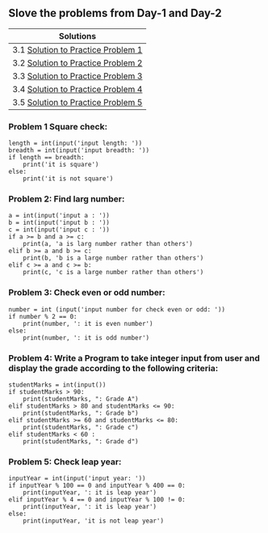 ## Slove the problems from Day-1 and Day-2


| Solutions                                     |
|-----------------------------------------------|
| 3.1 [Solution to Practice Problem 1](./8.py)  |
| 3.2 [Solution to Practice Problem 2](./9.py)  |
| 3.3 [Solution to Practice Problem 3](./10.py) |
| 3.4 [Solution to Practice Problem 4](./11.py) |
| 3.5 [Solution to Practice Problem 5](./12.py) |




### Problem 1 Square check:

    length = int(input('input length: '))
    breadth = int(input('input breadth: '))
    if length == breadth:
        print('it is square')
    else:
        print('it is not square')

### Problem 2: Find larg number:

    a = int(input('input a : '))
    b = int(input('input b : '))
    c = int(input('input c : '))
    if a >= b and a >= c:
        print(a, 'a is larg number rather than others')
    elif b >= a and b >= c:
        print(b, 'b is a large number rather than others')
    elif c >= a and c >= b:
        print(c, 'c is a large number rather than others')

### Problem 3: Check even or odd number:

    number = int (input('input number for check even or odd: '))
    if number % 2 == 0:
        print(number, ': it is even number')
    else:
        print(number, ': it is odd number')

### Problem 4: Write a Program to take integer input from user and display the grade according to the following criteria:

    studentMarks = int(input())
    if studentMarks > 90:
        print(studentMarks, ": Grade A")
    elif studentMarks > 80 and studentMarks <= 90:
        print(studentMarks, ": Grade b")
    elif studentMarks >= 60 and studentMarks <= 80:
        print(studentMarks, ": Grade c")
    elif studentMarks < 60 :
        print(studentMarks, ": Grade d")

### Problem 5: Check leap year:

    inputYear = int(input('input year: '))
    if inputYear % 100 == 0 and inputYear % 400 == 0:
        print(inputYear, ': it is leap year')
    elif inputYear % 4 == 0 and inputYear % 100 != 0:
        print(inputYear, ': it is leap year')
    else:
        print(inputYear, 'it is not leap year')